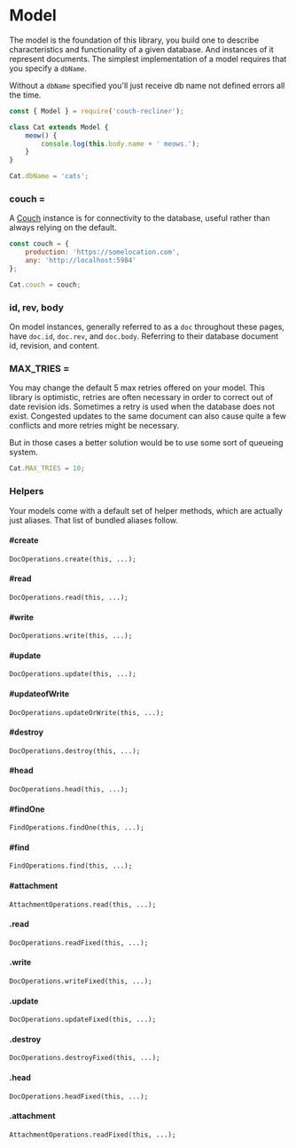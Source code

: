 Model
===

The model is the foundation of this library, you build one to describe characteristics and functionality of a given database. And instances of it represent documents. The simplest implementation of a model requires that you specify a `dbName`.

Without a `dbName` specified you'll just receive db name not defined errors all the time.

```javascript
const { Model } = require('couch-recliner');

class Cat extends Model {
    meow() {
        console.log(this.body.name + ' meows.');
    }
}

Cat.dbName = 'cats';
```

### couch =

A [Couch](./couch.md) instance is for connectivity to the database, useful rather than always relying on the default.

```javascript
const couch = {
    production: 'https://somelocation.com',
    any: 'http://localhost:5984'
};

Cat.couch = couch;
```

### id, rev, body

On model instances, generally referred to as a `doc` throughout these pages, have `doc.id`, `doc.rev`, and `doc.body`. Referring to their database document id, revision, and content.

### MAX_TRIES =

You may change the default 5 max retries offered on your model. This library is optimistic, retries are often necessary in order to correct out of date revision ids. Sometimes a retry is used when the database does not exist. Congested updates to the same document can also cause quite a few conflicts and more retries might be necessary.

But in those cases a better solution would be to use some sort of queueing system.

```javascript
Cat.MAX_TRIES = 10;
```

### Helpers

Your models come with a default set of helper methods, which are actually just aliases. That list of bundled aliases follow.

#### #create

`DocOperations.create(this, ...);`

#### #read

`DocOperations.read(this, ...);`

#### #write

`DocOperations.write(this, ...);`

#### #update

`DocOperations.update(this, ...);`

#### #updateofWrite

`DocOperations.updateOrWrite(this, ...);`

#### #destroy

`DocOperations.destroy(this, ...);`

#### #head

`DocOperations.head(this, ...);`

#### #findOne

`FindOperations.findOne(this, ...);`

#### #find

`FindOperations.find(this, ...);`

#### #attachment

`AttachmentOperations.read(this, ...);`

#### .read

`DocOperations.readFixed(this, ...);`

#### .write

`DocOperations.writeFixed(this, ...);`

#### .update

`DocOperations.updateFixed(this, ...);`

#### .destroy

`DocOperations.destroyFixed(this, ...);`

#### .head

`DocOperations.headFixed(this, ...);`

#### .attachment

`AttachmentOperations.readFixed(this, ...);`
